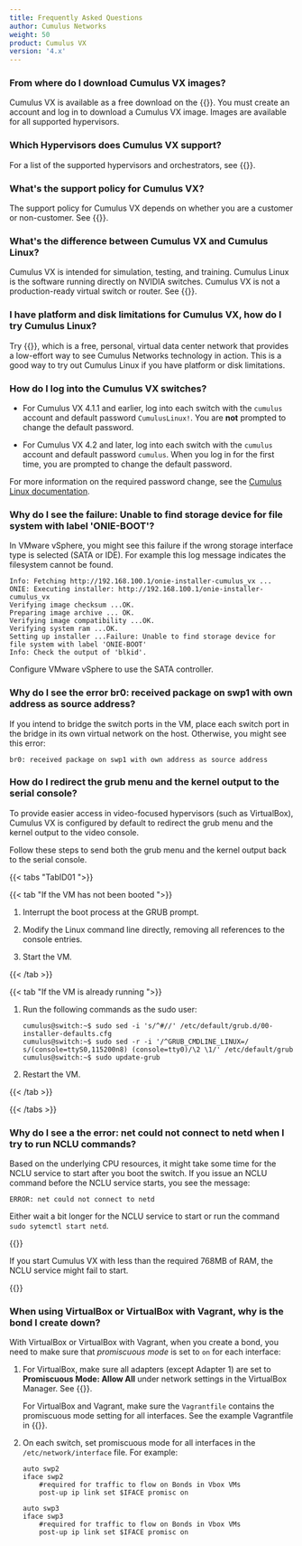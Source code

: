 ```yaml
---
title: Frequently Asked Questions
author: Cumulus Networks
weight: 50
product: Cumulus VX
version: '4.x'
---
```


### From where do I download Cumulus VX images?

Cumulus VX is available as a free download on the {{<exlink url="https://cumulusnetworks.com/products/cumulus-vx/download/" text="Cumulus Networks website">}}. You must create an account and log in to download a Cumulus VX image. Images are available for all supported hypervisors.

### Which Hypervisors does Cumulus VX support?

For a list of the supported hypervisors and orchestrators, see {{<link url="Overview#supported-hypervisors" text="supported hypervisors">}}.

### What's the support policy for Cumulus VX?

The support policy for Cumulus VX depends on whether you are a customer or non-customer. See {{<link url="Overview#support-policy" text="Support Policy">}}.

### What's the difference between Cumulus VX and Cumulus Linux?

Cumulus VX is intended for simulation, testing, and training. Cumulus Linux is the software running directly on NVIDIA switches. Cumulus VX is not a production-ready virtual switch or router. See {{<link url="Overview#Cumulus-vx-compared-with-cumulus-linux" text="Cumulus VX Compared with Cumulus Linux">}}.

### I have platform and disk limitations for Cumulus VX, how do I try Cumulus Linux?

Try {{<exlink url="https://cumulusnetworks.com/products/cumulus-in-the-cloud/" text="Cumulus in the Cloud">}}, which is a free, personal, virtual data center network that provides a low-effort way to see Cumulus Networks technology in action. This is a good way to try out Cumulus Linux if you have platform or disk limitations.

### How do I log into the Cumulus VX switches?

- For Cumulus VX 4.1.1 and earlier, log into each switch with the `cumulus` account and default password `CumulusLinux!`. You are **not** prompted to change the default password.

- For Cumulus VX 4.2 and later, log into each switch with the `cumulus` account and default password `cumulus`. When you log in for the first time, you are prompted to change the default password.

<p>For more information on the required password change, see the <a href="https://docs.cumulusnetworks.com/cumulus-linux/Quick-Start-Guide/#login-credentials">Cumulus Linux documentation</a>.</p>

### Why do I see the failure: Unable to find storage device for file system with label 'ONIE-BOOT'?

In VMware vSphere, you might see this failure if the wrong storage interface type is selected (SATA or IDE). For example this log message indicates the filesystem cannot be found.

```
Info: Fetching http://192.168.100.1/onie-installer-cumulus_vx ...
ONIE: Executing installer: http://192.168.100.1/onie-installer-cumulus_vx
Verifying image checksum ...OK.
Preparing image archive ... OK.
Verifying image compatibility ...OK.
Verifying system ram ...OK.
Setting up installer ...Failure: Unable to find storage device for file system with label 'ONIE-BOOT'
Info: Check the output of 'blkid'.
```

Configure VMware vSphere to use the SATA controller.

### Why do I see the error br0: received package on swp1 with own address as source address?

If you intend to bridge the switch ports in the VM, place each switch port in the bridge in its own virtual network on the host. Otherwise, you might see this error:

```
br0: received package on swp1 with own address as source address
```

### How do I redirect the grub menu and the kernel output to the serial console?

To provide easier access in video-focused hypervisors (such as VirtualBox), Cumulus VX is configured by default to redirect the grub menu and the kernel output to the video console.

Follow these steps to send both the grub menu and the kernel output back to the serial console.

{{< tabs "TabID01 ">}}

{{< tab "If the VM has not been booted ">}}

1. Interrupt the boot process at the GRUB prompt.

2. Modify the Linux command line directly, removing all references to the console entries.

3. Start the VM.

{{< /tab >}}

{{< tab "If the VM is already running ">}}

1. Run the following commands as the sudo user:

   ```
   cumulus@switch:~$ sudo sed -i 's/^#//' /etc/default/grub.d/00-installer-defaults.cfg
   cumulus@switch:~$ sudo sed -r -i '/^GRUB_CMDLINE_LINUX=/ s/(console=ttyS0,115200n8) (console=tty0)/\2 \1/' /etc/default/grub
   cumulus@switch:~$ sudo update-grub
   ```

2. Restart the VM.

{{< /tab >}}

{{< /tabs >}}

### Why do I see a the error: net could not connect to netd when I try to run NCLU commands?

Based on the underlying CPU resources, it might take some time for the NCLU service to start after you boot the switch. If you issue an NCLU command before the NCLU service starts, you see the message:

```
ERROR: net could not connect to netd
```

Either wait a bit longer for the NCLU service to start or run the command `sudo sytemctl start netd`.

{{<notice note>}}

If you start Cumulus VX with less than the required 768MB of RAM, the NCLU service might fail to start.

{{</notice>}}

### When using VirtualBox or VirtualBox with Vagrant, why is the bond I create down?

With VirtualBox or VirtualBox with Vagrant, when you create a bond, you need to make sure that *promiscuous mode* is set to `on` for each interface:

1. For VirtualBox, make sure all adapters (except Adapter 1) are set to **Promiscuous Mode: Allow All** under network settings in the VirtualBox Manager. See {{<link url="VirtualBox#create-network-connections" text="VirtualBox">}}.

   For VirtualBox and Vagrant, make sure the `Vagrantfile` contains the promiscuous mode setting for all interfaces. See the example Vagrantfile in {{<link url="VirtualBox-and-Vagrant#create-vms-and-network-connections" text="VirtualBox and Vagrant">}}.
3. On each switch, set promiscuous mode for all interfaces in the `/etc/network/interface` file. For example:

   ```
   auto swp2
   iface swp2
       #required for traffic to flow on Bonds in Vbox VMs
       post-up ip link set $IFACE promisc on

   auto swp3
   iface swp3
       #required for traffic to flow on Bonds in Vbox VMs
       post-up ip link set $IFACE promisc on
   ```
